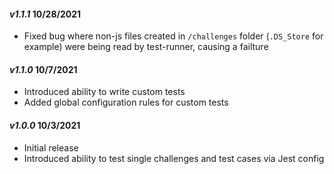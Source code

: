 #### *v1.1.1* **10/28/2021**
- Fixed bug where non-js files created in `/challenges` folder (`.DS_Store` for example) were being read by test-runner, causing a failture

#### *v1.1.0* **10/7/2021**
- Introduced ability to write custom tests
- Added global configuration rules for custom tests

 #### *v1.0.0* **10/3/2021**
- Initial release
- Introduced ability to test single challenges and test cases via Jest config